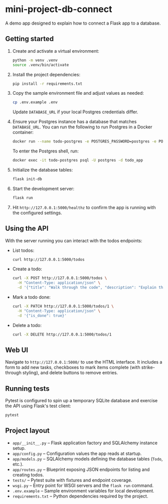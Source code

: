 # mini-project-db-connect

A demo app designed to explain how to connect a Flask app to a database.

## Getting started

1. Create and activate a virtual environment:

   ```bash
   python -m venv .venv
   source .venv/bin/activate
   ```

2. Install the project dependencies:

   ```bash
   pip install -r requirements.txt
   ```

3. Copy the sample environment file and adjust values as needed:

   ```bash
   cp .env.example .env
   ```

   Update `DATABASE_URL` if your local Postgres credentials differ.
4. Ensure your Postgres instance has a database that matches `DATABASE_URL`.
   You can run the following to run Postgres in a Docker container:

   ```bash
   docker run --name todo-postgres -e POSTGRES_PASSWORD=postgres -e POSTGRES_DB=todo_app -p 5432:5432 -d postgres:16
   ```

   To enter the Postgres shell, run:

   ```bash
   docker exec -it todo-postgres psql -U postgres -d todo_app
   ```

5. Initialize the database tables:

   ```bash
   flask init-db
   ```

6. Start the development server:

   ```bash
   flask run
   ```

7. Hit `http://127.0.0.1:5000/healthz` to confirm the app is running with the configured settings.

## Using the API

With the server running you can interact with the todos endpoints:

- List todos:

  ```bash
  curl http://127.0.0.1:5000/todos
  ```

- Create a todo:

  ```bash
  curl -X POST http://127.0.0.1:5000/todos \
    -H "Content-Type: application/json" \
    -d '{"title": "Walk through the code", "description": "Explain the Flask and SQLAlchemy flow"}'
  ```

- Mark a todo done:

  ```bash
  curl -X PATCH http://127.0.0.1:5000/todos/1 \
    -H "Content-Type: application/json" \
    -d '{"is_done": true}'
  ```

- Delete a todo:

  ```bash
  curl -X DELETE http://127.0.0.1:5000/todos/1
  ```

## Web UI

Navigate to `http://127.0.0.1:5000/` to use the HTML interface. It includes a form to add new tasks, checkboxes to mark items complete (with strike-through styling), and delete buttons to remove entries.

## Running tests

Pytest is configured to spin up a temporary SQLite database and exercise the API using Flask's test client:

```bash
pytest
```

## Project layout

- `app/__init__.py` – Flask application factory and SQLAlchemy instance setup.
- `app/config.py` – Configuration values the app reads at startup.
- `app/models.py` – SQLAlchemy models defining the database tables (`Todo`, etc.).
- `app/routes.py` – Blueprint exposing JSON endpoints for listing and creating todos.
- `tests/` – Pytest suite with fixtures and endpoint coverage.
- `wsgi.py` – Entry point for WSGI servers and the `flask run` command.
- `.env.example` – Sample environment variables for local development.
- `requirements.txt` – Python dependencies required by the project.
